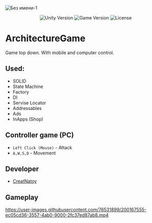 ![Без имени-1](https://user-images.githubusercontent.com/76531899/200168454-a410aeef-8ba2-4c47-8bcc-7c246e03e5e4.png)

<p align="center">
    <img src="https://img.shields.io/badge/Engine-2021.3.0f1-blueviolet" alt="Unity Version">
    <img src="https://img.shields.io/badge/Version-0.1-blue" alt="Game Version">
    <img src="https://img.shields.io/badge/License-None-success" alt="License">
</p>

# ArchitectureGame
Game top down. With mobile and computer control.

## Used:
* SOLID 
* State Machine
* Factory 
* DI 
* Servise Locator
* Addressables
* Ads
* InApps (Shop) 

## Controller game (PC)
* `Left Click (Mouse)` - Attack
* `A,W,S,D` - Movement 

## Developer

- [CreatNatoy](https://github.com/CreatNatoy)

## Gameplay

https://user-images.githubusercontent.com/76531899/200167555-ec05cd36-3557-4ab0-9000-2fc37ed87ab8.mp4


